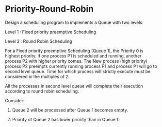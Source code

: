 # Priority-Round-Robin

Design a scheduling program to implements a Queue with two levels:

Level 1 : Fixed priority preemptive Scheduling

Level 2 : Round Robin Scheduling

For a Fixed priority preemptive Scheduling (Queue 1), the Priority 0 is highest priority. If one process P1 is scheduled and running, another process P2 with higher priority comes. The New process (high priority) process P2 preempts currently running process P1 and process P1 will go
to second level queue. Time for which process will strictly execute must be considered in the multiples of 2.

All the processes in second level queue will complete their execution according to round robin scheduling.

Consider: 

1. Queue 2 will be processed after Queue 1 becomes empty.

2. Priority of Queue 2 has lower priority than in Queue 1. 
